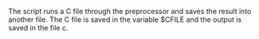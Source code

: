 The script runs a C file through the preprocessor and saves the result into another file. The C file is saved in the variable $CFILE and the output is saved in the file c.
